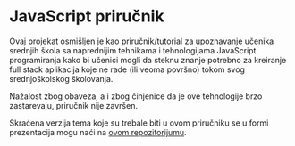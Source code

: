 # JavaScript priručnik

Ovaj projekat osmišljen je kao priručnik/tutorial za upoznavanje učenika srednjih škola sa naprednijim tehnikama i tehnologijama JavaScript programiranja kako bi učenici mogli da steknu znanje potrebno za kreiranje full stack aplikacija koje ne rade (ili veoma površno) tokom svog srednjoškolskog školovanja.

Nažalost zbog obaveza, a i zbog činjenice da je ove tehnologije brzo zastarevaju, priručnik nije završen.

Skraćena verzija tema koje su trebale biti u ovom priručniku se u formi prezentacija mogu naći na [ovom repozitorijumu](https://github.com/MihajloMilojevic/Sekcija).